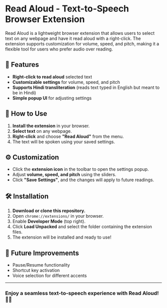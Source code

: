 # Read Aloud - Text-to-Speech Browser Extension  

Read Aloud is a lightweight browser extension that allows users to select text on any webpage and have it read aloud with a right-click. The extension supports customization for volume, speed, and pitch, making it a flexible tool for users who prefer audio over reading.

## 🚀 Features  
- **Right-click to read aloud** selected text  
- **Customizable settings** for volume, speed, and pitch  
- **Supports Hindi transliteration** (reads text typed in English but meant to be in Hindi)  
- **Simple popup UI** for adjusting settings  

## 🎯 How to Use  
1. **Install the extension** in your browser.  
2. **Select text** on any webpage.  
3. **Right-click** and choose **"Read Aloud"** from the menu.  
4. The text will be spoken using your saved settings.  

## ⚙️ Customization  
- Click the **extension icon** in the toolbar to open the settings popup.  
- Adjust **volume, speed, and pitch** using the sliders.  
- Click **"Save Settings"**, and the changes will apply to future readings.  

## 🛠 Installation  
1. **Download or clone this repository.**  
2. Open `chrome://extensions/` in your browser.  
3. Enable **Developer Mode** (top right).  
4. Click **Load Unpacked** and select the folder containing the extension files.  
5. The extension will be installed and ready to use!  

## 📝 Future Improvements  
- Pause/Resume functionality  
- Shortcut key activation  
- Voice selection for different accents  

---

### **Enjoy a seamless text-to-speech experience with Read Aloud! 🚀🎤**  
